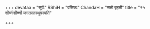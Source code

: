 +++
devataa = "सूर्यः"
RShiH = "वसिष्ठः"
ChandaH = "सतो बृहती"
title = "१५ शीर्ष्णःशीर्ष्णो जगतस्तस्थुषस्पतिं"

+++
